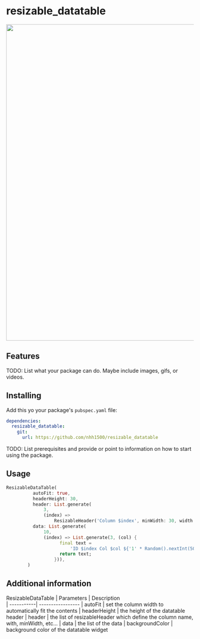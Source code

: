 # resizable_datatable
<img src="https://media.discordapp.net/attachments/343876281793773578/1145327302507499561/resizable_dt.gif.gif?width=1014&height=868" width = 1000 height = 850/>

## Features

TODO: List what your package can do. Maybe include images, gifs, or videos.

## Installing
Add this yo your package's `pubspec.yaml` file:
```yaml
dependencies:
  resizable_datatable:
    git:
      url: https://github.com/nhh1500/resizable_datatable
```

TODO: List prerequisites and provide or point to information on how to
start using the package.

## Usage
```dart
ResizableDataTable(
          autoFit: true,
          headerHeight: 30,
          header: List.generate(
              3,
              (index) =>
                  ResizableHeader('Column $index', minWidth: 30, width: 100)),
          data: List.generate(
              10,
              (index) => List.generate(3, (col) {
                    final text =
                        'ID $index Col $col ${'1' * Random().nextInt(50)}';
                    return text;
                  })),
        )
```

## Additional information
ResizableDataTable
| Parameters | Description  
| -----------| -----------------
| autoFit | set the column width to automatically fit the contents 
| headerHeight | the height of the datatable header 
| header | the list of resizableHeader which define the column name, with, minWidth, etc... 
| data | the list of the data 
| backgroundColor | background color of the datatable widget 
